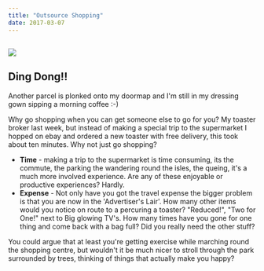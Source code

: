```yaml
---
title: "Outsource Shopping"
date: 2017-03-07
---
```


## ![](images/IMG_20170308_090837-225x300.jpg)

## Ding Dong!!

Another parcel is plonked onto my doormap and I'm still in my dressing gown sipping a morning coffee :-)

Why go shopping when you can get someone else to go for you? My toaster broker last week, but instead of making a special trip to the supermarket I hopped on ebay and ordered a new toaster with free delivery, this took about ten minutes. Why not just go shopping?

- **Time** - making a trip to the supermarket is time consuming, its the commute, the parking the wandering round the isles, the queing, it's a much more involved experience. Are any of these enjoyable or productive experiences? Hardly.
- **Expense** - Not only have you got the travel expense the bigger problem is that you are now in the 'Advertiser's Lair'. How many other items would you notice on route to a percuring a toaster? "Reduced!", "Two for One!" next to Big glowing TV's. How many times have you gone for one thing and come back with a bag full? Did you really need the other stuff?

You could argue that at least you're getting exercise while marching round the shopping centre, but wouldn't it be much nicer to stroll through the park surrounded by trees, thinking of things that actually make you happy?
